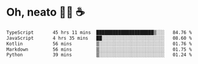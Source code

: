 # Oh, neato 🧑‍💻 ☕

<!--START_SECTION:waka-->

```txt
TypeScript       45 hrs 11 mins  █████████████████████▒░░░   84.76 %
JavaScript       4 hrs 35 mins   ██░░░░░░░░░░░░░░░░░░░░░░░   08.60 %
Kotlin           56 mins         ▒░░░░░░░░░░░░░░░░░░░░░░░░   01.76 %
Markdown         56 mins         ▒░░░░░░░░░░░░░░░░░░░░░░░░   01.75 %
Python           39 mins         ▒░░░░░░░░░░░░░░░░░░░░░░░░   01.24 %
```

<!--END_SECTION:waka-->
